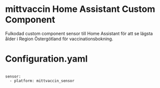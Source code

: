 # mittvaccin Home Assistant Custom Component
Fulkodad custom component sensor till Home Assistant för att se lägsta ålder i Region Östergötland för vaccinationsbokning.

# Configuration.yaml

```

sensor:
  - platform: mittvaccin_sensor

```